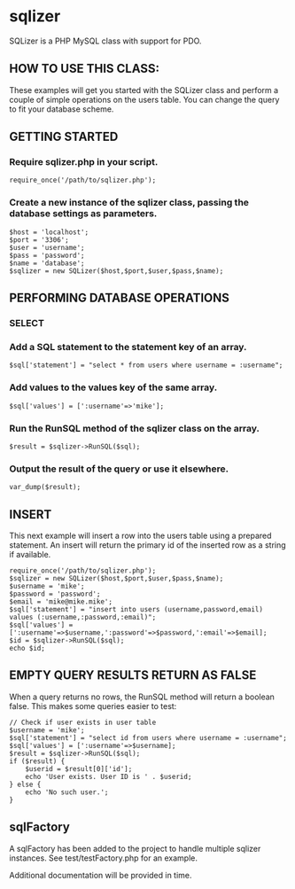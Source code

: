 # sqlizer
SQLizer is a PHP MySQL class with support for PDO.

## HOW TO USE THIS CLASS:

These examples will get you started with the SQLizer class and perform a couple of simple operations on the users table. You can change the query to fit your database scheme.


## GETTING STARTED

### Require sqlizer.php in your script.

    require_once('/path/to/sqlizer.php');


### Create a new instance of the sqlizer class, passing the database settings as parameters.

    $host = 'localhost';
    $port = '3306';
    $user = 'username';
    $pass = 'password';
    $name = 'database';
    $sqlizer = new SQLizer($host,$port,$user,$pass,$name);


## PERFORMING DATABASE OPERATIONS

### SELECT

### Add a SQL statement to the statement key of an array.

    $sql['statement'] = "select * from users where username = :username";


### Add values to the values key of the same array.

    $sql['values'] = [':username'=>'mike'];


### Run the RunSQL method of the sqlizer class on the array.

    $result = $sqlizer->RunSQL($sql);
    

### Output the result of the query or use it elsewhere.

    var_dump($result);


## INSERT

This next example will insert a row into the users table using a prepared statement.
An insert will return the primary id of the inserted row as a string if available.

    require_once('/path/to/sqlizer.php');
    $sqlizer = new SQLizer($host,$port,$user,$pass,$name);
    $username = 'mike';
    $password = 'password';
    $email = 'mike@mike.mike';
    $sql['statement'] = "insert into users (username,password,email) values (:username,:password,:email)";
    $sql['values'] = [':username'=>$username,':password'=>$password,':email'=>$email];
    $id = $sqlizer->RunSQL($sql);
    echo $id;


## EMPTY QUERY RESULTS RETURN AS FALSE

When a query returns no rows, the RunSQL method will return a boolean false. This makes some queries easier to test:

    // Check if user exists in user table
    $username = 'mike';
    $sql['statement'] = "select id from users where username = :username";
    $sql['values'] = [':username'=>$username];
    $result = $sqlizer->RunSQL($sql);
    if ($result) {
        $userid = $result[0]['id'];
        echo 'User exists. User ID is ' . $userid;
    } else {
        echo 'No such user.';
    }


## sqlFactory

A sqlFactory has been added to the project to handle multiple sqlizer instances. See test/testFactory.php for an example.

Additional documentation will be provided in time.
